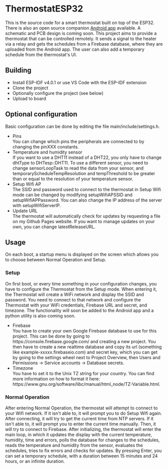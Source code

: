 # ThermostatESP32

This is the source code for a smart thermostat built on top of the ESP32. There is also an open source companion [Android app](https://github.com/Clickau/ThermostatAndroid) available. A schematic and PCB design is coming soon.
This project aims to provide a thermostat that can be controlled remotely. It sends a signal to the heater via a relay and gets the schedules from a Firebase database, where they are uploaded from the Android app. The user can also add a temporary schedule from the thermostat's UI.

## Building
<ul>
<li>Install ESP-IDF v4.0.1 or use VS Code with the ESP-IDF extension</li>
<li>Clone the project</li>
<li>Optionally configure the project (see below)</li>
<li>Upload to board</li>
</ul>

## Optional configuration
Basic configuration can be done by editing the file main/include/settings.h.
<ul>
<li>Pins<br>
You can change which pins the peripherals are connected to by changing the pinXXX constants.
</li>

<li>
Temperature and humidity sensor<br>
If you want to use a DHT11 instead of a DHT22, you only have to change dhtType to DHTesp::DHT11. To use a different sensor, you need to change sensorLoopTask to read the data from your sensor, and temporaryScheduleTempResolution and tempThreshold to be greater than or equal to the resolution of your temperature sensor.
</li>

<li>
Setup Wifi AP<br>
The SSID and password used to connect to the thermostat in Setup Wifi mode can be changed by modifying setupWifiAPSSID and setupWifiAPPassword. You can also change the IP address of the server with setupWifiServerIP.
</li>

<li>
Update URL<br>
The thermostat will automatically check for updates by requesting a file on my Github Pages website. If you want to manage updates on your own, you can change latestReleaseURL.
</li>
</ul>

## Usage
On each boot, a startup menu is displayed on the screen which allows you to choose between Normal Operation and Setup.

### Setup
On first boot, or every time something in your configuration changes, you have to configure the Thermostat from the Setup mode. When entering it, the Thermostat will create a WiFi network and display the SSID and password. You need to connect to that network and configure the Thermostat with your WiFi credentials, Firebase URL and secret, and timezone. The functionality will soon be added to the Android app and a python utility is also coming soon.
<ul>
<li>
Firebase<br>
You have to create your own Google Firebase database to use for this project. This can be done by going to https://console.firebase.google.com/ and creating a new project. You then have to create a new realtime database and copy its url (something like example-xxxxx.firebaseio.com) and secret key, which you can get by going to the settings wheel next to Project Overview, then Users and Permissions -> Service accounts -> Database secrets.
</li>

<li>
Timezone<br>
You have to set it to the Unix TZ string for your country. You can find more information on how to format it here: https://www.gnu.org/software/libc/manual/html_node/TZ-Variable.html.
</li>
</ul>

### Normal Operation
After entering Normal Operation, the thermostat will attempt to connect to your Wifi network. If it isn't able to, it will prompt you to do Setup Wifi again. After connecting, it will try to get the current time from NTP servers. If it isn't able to, it will prompt you to enter the current time manually. Then, it will try to connect to Firebase. After initializing, the thermostat will enter the main loop, in which it updates the display with the current temperature, humidity, time and errors, polls the database for changes to the schedules, reads the temperature and humidity from the sensor, evaluates the schedules, tries to fix errors and checks for updates. By pressing Enter, you can set a temporary schedule, with a duration between 15 minutes and 24 hours, or an infinite duration.
